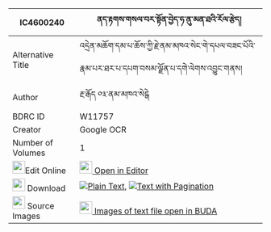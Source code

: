 |IC4600240|ནད་རྟགས་གསལ་བར་སྟོན་བྱེད་ཧ་ནུ་མན་ཐའི་རོལ་རྩེད། 
| --- | --- 
|Alternative Title |འདྲེན་མཆོག་དམ་པ་ཆོས་ཀྱི་རྗེ་ནམ་མཁའ་སེང་གེ་དཔལ་བཟང་པོའི་རྣམ་པར་ཐར་པ་དཔག་བསམ་ལྗོན་པ་དགེ་ལེགས་འབྱུང་གནས།
|Author| རྔ་རྒོད ༠༣་ནམ་མཁའ་སེངྒེ
|BDRC ID | W11757
|Creator | Google OCR
|Number of Volumes| 1
|<img width="25" src="https://img.icons8.com/color/25/000000/edit-property.png">Edit Online| [<img width="25" src="https://avatars.githubusercontent.com/u/45091458?s=200&v=4"> Open in Editor](http://editor.openpecha.org/IC4600240)
|<img width="25" src="https://img.icons8.com/fluent/48/000000/download-2.png"/>  Download | [![](https://img.icons8.com/color/20/000000/txt.png)Plain Text](https://github.com/Openpecha/IC4600240/releases/download/v1/netak_salwa_ra_ton_je_ha_nu_me_plain_IC4600240.zip), [![](https://img.icons8.com/color/20/000000/txt.png)Text with Pagination](https://github.com/Openpecha/IC4600240/releases/download/v1/netak_salwa_ra_ton_je_ha_nu_me_pages_IC4600240.zip)
|<img width="25" src="https://img.icons8.com/plasticine/100/000000/pictures-folder.png"/>  Source Images | [<img width="25" src="https://library.bdrc.io/icons/BUDA-small.svg"> Images of text file open in BUDA](https://library.bdrc.io/show/bdr:W11757)